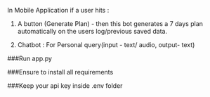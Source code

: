 In Mobile Application if a user hits :

1. A button (Generate Plan) - then this bot generates a 7 days plan automatically on the users log/previous saved data.
   
2. Chatbot : For Personal query(input - text/ audio, output- text)

###Run app.py

###Ensure to install all requirements

###Keep your api key inside .env folder
